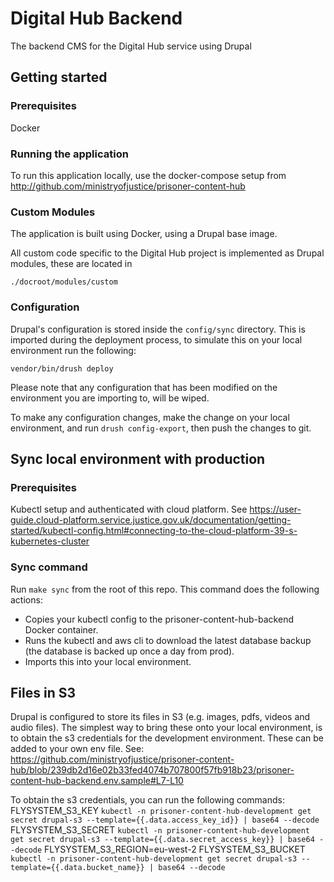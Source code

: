 # Digital Hub Backend

The backend CMS for the Digital Hub service using Drupal

## Getting started

### Prerequisites
Docker

### Running the application

To run this application locally, use the docker-compose setup from http://github.com/ministryofjustice/prisoner-content-hub

### Custom Modules

The application is built using Docker, using a Drupal base image.

All custom code specific to the Digital Hub project is implemented as Drupal modules, these are located in

    ./docroot/modules/custom

### Configuration
Drupal's configuration is stored inside the `config/sync` directory.
This is imported during the deployment process, to simulate this on your local environment run the following:
```
vendor/bin/drush deploy
```
Please note that any configuration that has been modified on the environment you are importing to, will be wiped.

To make any configuration changes, make the change on your local environment, and run `drush config-export`, then push
the changes to git.

## Sync local environment with production

### Prerequisites
Kubectl setup and authenticated with cloud platform.
See https://user-guide.cloud-platform.service.justice.gov.uk/documentation/getting-started/kubectl-config.html#connecting-to-the-cloud-platform-39-s-kubernetes-cluster

### Sync command
Run `make sync` from the root of this repo.
This command does the following actions:
- Copies your kubectl config to the prisoner-content-hub-backend Docker container.
- Runs the kubectl and aws cli to download the latest database backup (the database is backed up once a day from prod).
- Imports this into your local environment.

## Files in S3
Drupal is configured to store its files in S3 (e.g. images, pdfs, videos and audio files).
The simplest way to bring these onto your local environment, is to obtain the s3 credentials for the development
environment.  These can be added to your own env file.
See: https://github.com/ministryofjustice/prisoner-content-hub/blob/239db2d16e02b33fed4074b707800f57fb918b23/prisoner-content-hub-backend.env.sample#L7-L10

To obtain the s3 credentials, you can run the following commands:
FLYSYSTEM_S3_KEY
`kubectl -n prisoner-content-hub-development get secret drupal-s3 --template={{.data.access_key_id}} | base64 --decode`
FLYSYSTEM_S3_SECRET
`kubectl -n prisoner-content-hub-development get secret drupal-s3 --template={{.data.secret_access_key}} | base64 --decode`
FLYSYSTEM_S3_REGION=eu-west-2
FLYSYSTEM_S3_BUCKET
`kubectl -n prisoner-content-hub-development get secret drupal-s3 --template={{.data.bucket_name}} | base64 --decode`
